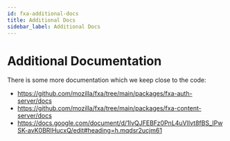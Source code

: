 ```yaml
---
id: fxa-additional-docs
title: Additional Docs
sidebar_label: Additional Docs
---
```


# Additional Documentation
There is some more documentation which we keep close to the code:

* https://github.com/mozilla/fxa/tree/main/packages/fxa-auth-server/docs
* https://github.com/mozilla/fxa/tree/main/packages/fxa-content-server/docs
* https://docs.google.com/document/d/1IvQJFEBFz0PnL4uVlIvt8fBS_IPwSK-avK0BRIHucxQ/edit#heading=h.mqdsr2ucjm61
